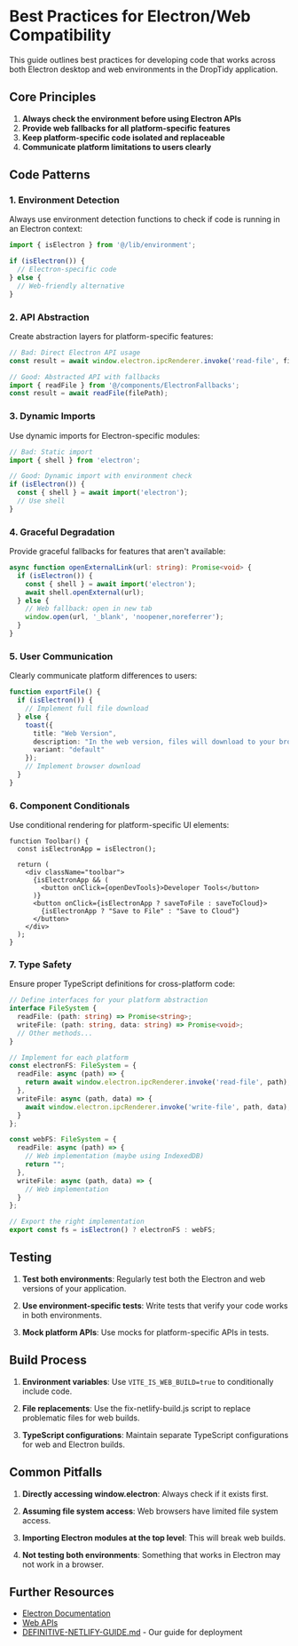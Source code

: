 # Best Practices for Electron/Web Compatibility

This guide outlines best practices for developing code that works across both Electron desktop and web environments in the DropTidy application.

## Core Principles

1. **Always check the environment before using Electron APIs**
2. **Provide web fallbacks for all platform-specific features**
3. **Keep platform-specific code isolated and replaceable**
4. **Communicate platform limitations to users clearly**

## Code Patterns

### 1. Environment Detection

Always use environment detection functions to check if code is running in an Electron context:

```typescript
import { isElectron } from '@/lib/environment';

if (isElectron()) {
  // Electron-specific code
} else {
  // Web-friendly alternative
}
```

### 2. API Abstraction

Create abstraction layers for platform-specific features:

```typescript
// Bad: Direct Electron API usage
const result = await window.electron.ipcRenderer.invoke('read-file', filePath);

// Good: Abstracted API with fallbacks
import { readFile } from '@/components/ElectronFallbacks';
const result = await readFile(filePath);
```

### 3. Dynamic Imports

Use dynamic imports for Electron-specific modules:

```typescript
// Bad: Static import
import { shell } from 'electron';

// Good: Dynamic import with environment check
if (isElectron()) {
  const { shell } = await import('electron');
  // Use shell
}
```

### 4. Graceful Degradation

Provide graceful fallbacks for features that aren't available:

```typescript
async function openExternalLink(url: string): Promise<void> {
  if (isElectron()) {
    const { shell } = await import('electron');
    await shell.openExternal(url);
  } else {
    // Web fallback: open in new tab
    window.open(url, '_blank', 'noopener,noreferrer');
  }
}
```

### 5. User Communication

Clearly communicate platform differences to users:

```typescript
function exportFile() {
  if (isElectron()) {
    // Implement full file download
  } else {
    toast({
      title: "Web Version",
      description: "In the web version, files will download to your browser's default location",
      variant: "default"
    });
    // Implement browser download
  }
}
```

### 6. Component Conditionals

Use conditional rendering for platform-specific UI elements:

```tsx
function Toolbar() {
  const isElectronApp = isElectron();
  
  return (
    <div className="toolbar">
      {isElectronApp && (
        <button onClick={openDevTools}>Developer Tools</button>
      )}
      <button onClick={isElectronApp ? saveToFile : saveToCloud}>
        {isElectronApp ? "Save to File" : "Save to Cloud"}
      </button>
    </div>
  );
}
```

### 7. Type Safety

Ensure proper TypeScript definitions for cross-platform code:

```typescript
// Define interfaces for your platform abstraction
interface FileSystem {
  readFile: (path: string) => Promise<string>;
  writeFile: (path: string, data: string) => Promise<void>;
  // Other methods...
}

// Implement for each platform
const electronFS: FileSystem = {
  readFile: async (path) => {
    return await window.electron.ipcRenderer.invoke('read-file', path);
  },
  writeFile: async (path, data) => {
    await window.electron.ipcRenderer.invoke('write-file', path, data);
  }
};

const webFS: FileSystem = {
  readFile: async (path) => {
    // Web implementation (maybe using IndexedDB)
    return "";
  },
  writeFile: async (path, data) => {
    // Web implementation
  }
};

// Export the right implementation
export const fs = isElectron() ? electronFS : webFS;
```

## Testing

1. **Test both environments**: Regularly test both the Electron and web versions of your application.

2. **Use environment-specific tests**: Write tests that verify your code works in both environments.

3. **Mock platform APIs**: Use mocks for platform-specific APIs in tests.

## Build Process

1. **Environment variables**: Use `VITE_IS_WEB_BUILD=true` to conditionally include code.

2. **File replacements**: Use the fix-netlify-build.js script to replace problematic files for web builds.

3. **TypeScript configurations**: Maintain separate TypeScript configurations for web and Electron builds.

## Common Pitfalls

1. **Directly accessing window.electron**: Always check if it exists first.

2. **Assuming file system access**: Web browsers have limited file system access.

3. **Importing Electron modules at the top level**: This will break web builds.

4. **Not testing both environments**: Something that works in Electron may not work in a browser.

## Further Resources

- [Electron Documentation](https://www.electronjs.org/docs/latest)
- [Web APIs](https://developer.mozilla.org/en-US/docs/Web/API)
- [DEFINITIVE-NETLIFY-GUIDE.md](./DEFINITIVE-NETLIFY-GUIDE.md) - Our guide for deployment
